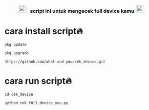 </i></b></h3>
<h3 align="center">
  <img src="https://emoji.discord.st/emojis/768b108d-274f-4f44-a634-8477b16efce7.gif" width="25">
  &nbsp; script ini untuk mengecek full device kamu&nbsp;
  <img src="https://emoji.discord.st/emojis/768b108d-274f-4f44-a634-8477b16efce7.gif" width="25">

# cara install script🔥
```
pkg update
```
```
pkg upgrade
```
```
https://github.com/what-and-you/cek_device.git
```
# cara run script🔥
```
cd cek_device
```
```
python cek_full_device_you.py
```
